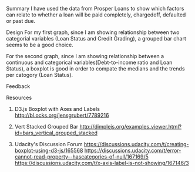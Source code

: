Summary
I have used the data from Prosper Loans to show which factors can relate to whether a loan will be paid completely, chargedoff, defaulted or past due. 

Design
For my first graph, since I am showing relationship between two categorial variables (Loan Status and Credit Grading), a grouped bar chart seems to be a good choice. 

For the second graph, since I am showing relationship between a continuous and categorical variables(Debt-to-income ratio and Loan Status), a boxplot is good in order to compate the medians and the trends per catogory (Loan Status).

Feedback


Resources
1. D3.js Boxplot with Axes and Labels
http://bl.ocks.org/jensgrubert/7789216

2. Vert Stacked Grouped Bar
http://dimplejs.org/examples_viewer.html?id=bars_vertical_grouped_stacked

3. Udacity's Discussion Forum
https://discussions.udacity.com/t/creating-boxplot-using-d3-js/165568
https://discussions.udacity.com/t/error-cannot-read-property--hascategories-of-null/167169/5
https://discussions.udacity.com/t/x-axis-label-is-not-showing/167146/3
